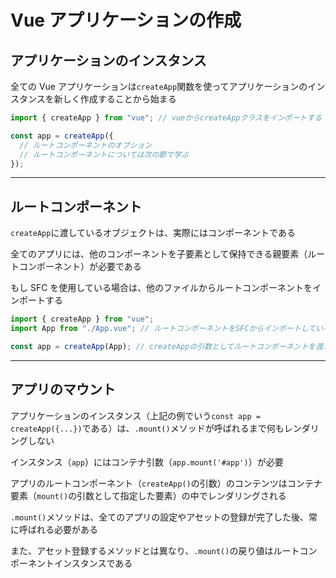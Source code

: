 # Vue アプリケーションの作成

## アプリケーションのインスタンス

全ての Vue アプリケーションは`createApp`関数を使ってアプリケーションのインスタンスを新しく作成することから始まる

```javascript
import { createApp } from "vue"; // vueからcreateAppクラスをインポートする

const app = createApp({
  // ルートコンポーネントのオプション
  // ルートコンポーネントについては次の節で学ぶ
});
```

---

## ルートコンポーネント

`createApp`に渡しているオブジェクトは、実際にはコンポーネントである

全てのアプリには、他のコンポーネントを子要素として保持できる親要素（ルートコンポーネント）が必要である

もし SFC を使用している場合は、他のファイルからルートコンポーネントをインポートする

```javascript
import { createApp } from "vue";
import App from "./App.vue"; // ルートコンポーネントをSFCからインポートしている

const app = createApp(App); // createAppの引数としてルートコンポーネントを渡している
```

---

## アプリのマウント

アプリケーションのインスタンス（上記の例でいう`const app = createApp({...})`である）は、`.mount()`メソッドが呼ばれるまで何もレンダリングしない

インスタンス（`app`）にはコンテナ引数（`app.mount('#app')`）が必要

アプリのルートコンポーネント（`createApp()`の引数）のコンテンツはコンテナ要素（`mount()`の引数として指定した要素）の中でレンダリングされる

`.mount()`メソッドは、全てのアプリの設定やアセットの登録が完了した後、常に呼ばれる必要がある

また、アセット登録するメソッドとは異なり、`.mount()`の戻り値はルートコンポーネントインスタンスである
